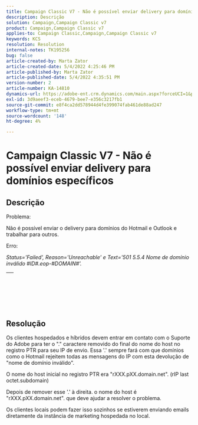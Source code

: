 ```yaml
---
title: Campaign Classic V7 - Não é possível enviar delivery para domínios específicos
description: Descrição
solution: Campaign,Campaign Classic v7
product: Campaign,Campaign Classic v7
applies-to: Campaign Classic,Campaign,Campaign Classic v7
keywords: KCS
resolution: Resolution
internal-notes: TK195256
bug: false
article-created-by: Marta Zator
article-created-date: 5/4/2022 4:25:46 PM
article-published-by: Marta Zator
article-published-date: 5/4/2022 4:35:51 PM
version-number: 2
article-number: KA-14810
dynamics-url: https://adobe-ent.crm.dynamics.com/main.aspx?forceUCI=1&pagetype=entityrecord&etn=knowledgearticle&id=071673d8-c6cb-ec11-a7b5-6045bd00d4f5
exl-id: 3d9aeef3-eceb-4679-bee7-e356c3217fb1
source-git-commit: e8f4ca2dd578944d4fe399074fab461de88ad247
workflow-type: tm+mt
source-wordcount: '148'
ht-degree: 4%

---
```


# Campaign Classic V7 - Não é possível enviar delivery para domínios específicos

## Descrição


Problema:

Não é possível enviar o delivery para domínios do Hotmail e Outlook e trabalhar para outros.



Erro:

*Status=&#39;Failed&#39;, Reason=&#39;Unreachable&#39; e Text=&#39;501 5.5.4 Nome de domínio inválido #ID#.eop-#DOMAIN#&#39;.*


|   |
| --- |

<br><br> <br>

## Resolução


Os clientes hospedados e híbridos devem entrar em contato com o Suporte do Adobe para ter o &quot;.&quot; caractere removido do final do nome do host no registro PTR para seu IP de envio. Essa &#39;.&#39; sempre fará com que domínios como o Hotmail rejeitem todas as mensagens do IP com esta devolução de &quot;nome de domínio inválido&quot;.

O nome do host inicial no registro PTR era &quot;rXXX.pXX.domain.net&quot;. (rIP last octet.subdomain)

Depois de remover esse &#39;.&#39; à direita. o nome do host é &quot;rXXX.pXX.domain.net&quot;. que deve ajudar a resolver o problema.

Os clientes locais podem fazer isso sozinhos se estiverem enviando emails diretamente da instância de marketing hospedada no local.
